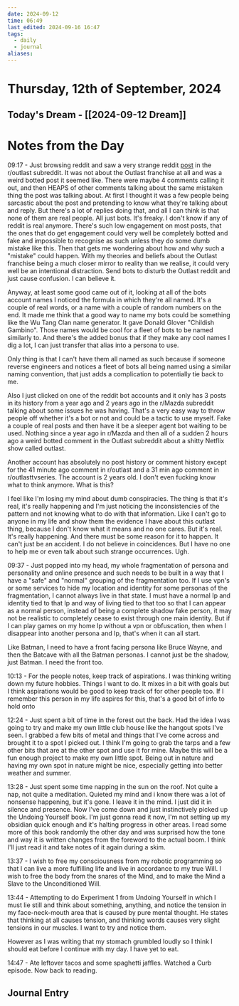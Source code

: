```yaml
---
date: 2024-09-12
time: 06:49
last_edited: 2024-09-16 16:47
tags:
  - daily
  - journal
aliases: 
---
```

# Thursday, 12th of September, 2024

## Today's Dream - [[2024-09-12 Dream]]

# Notes from the Day
09:17 - Just browsing reddit and saw a very strange reddit [post](https://www.reddit.com/r/outlast/comments/1fedp55/outlast_season_2_wrong_team_wins/) in the r/outlast subreddit. It was not about the Outlast franchise at all and was a weird botted post it seemed like. There were maybe 4 comments calling it out, and then HEAPS of other comments talking about the same mistaken thing the post was talking about. At first I thought it was a few people being sarcastic about the post and pretending to know what they're talking about and reply. But there's a lot of replies doing that, and all I can think is that none of them are real people. All just bots. It's freaky. I don't know if any of reddit is real anymore. There's such low engagement on most posts, that the ones that do get engagement could very well be completely botted and fake and impossible to recognise as such unless they do some dumb mistake like this.
Then that gets me wondering about how and why such a "mistake" could happen. With my theories and beliefs about the Outlast franchise being a much closer mirror to reality than we realise, it could very well be an intentional distraction. Send bots to disturb the Outlast reddit and just cause confusion. I can believe it.

Anyway, at least some good came out of it, looking at all of the bots account names I noticed the formula in which they're all named. It's a couple of real words, or a name with a couple of random numbers on the end. It made me think that a good way to name my bots could be something like the Wu Tang Clan name generator. It gave Donald Glover "Childish Gambino". Those names would be cool for a fleet of bots to be named similarly to. And there's the added bonus that if they make any cool names I dig a lot, I can just transfer that alias into a persona to use.

Only thing is that I can't have them all named as such because if someone reverse engineers and notices a fleet of bots all being named using a similar naming convention, that just adds a complication to potentially tie back to me.

Also I just clicked on one of the reddit bot accounts and it only has 3 posts in its history from a year ago and 2 years ago in the r/Mazda subreddit talking about some issues he was having. That's a very easy way to throw people off whether it's a bot or not and could be a tactic to use myself. Fake a couple of real posts and then have it be a sleeper agent bot waiting to be used.
Nothing since a year ago in r/Mazda and then all of a sudden 2 hours ago a weird botted comment in the Outlast subreddit about a shitty Netflix show called outlast.

Another account has absolutely no post history or comment history except for the 41 minute ago comment in r/outlast and a 31 min ago comment in r/outlasttvseries. The account is 2 years old. I don't even fucking know what to think anymore. What is this?

I feel like I'm losing my mind about dumb conspiracies. The thing is that it's real, it's really happening and I'm just noticing the inconsistencies of the pattern and not knowing what to do with that information. Like I can't go to anyone in my life and show them the evidence I have about this outlast thing, because I don't know what it means and no one cares. But it's real. It's really happening. And there must be some reason for it to happen. It can't just be an accident. I do not believe in coincidences. But I have no one to help me or even talk about such strange occurrences. Ugh.

09:37 - Just popped into my head, my whole fragmentation of persona and personality and online presence and such needs to be built in a way that I have a "safe" and "normal" grouping of the fragmentation too. If I use vpn's or some services to hide my location and identity for some personas of the fragmentation, I cannot always live in that state. I must have a normal Ip and identity tied to that Ip and way of living tied to that too so that I can appear as a normal person, instead of being a complete shadow fake person, it may not be realistic to completely cease to exist through one main identity. But if I can play games on my home Ip without a vpn or obfuscation, then when I disappear into another persona and Ip, that's when it can all start.

Like Batman, I need to have a front facing persona like Bruce Wayne, and then the Batcave with all the Batman personas. I cannot just be the shadow, just Batman. I need the front too.

10:13 - For the people notes, keep track of aspirations. I was thinking writing down my future hobbies. Things I want to do. It mixes in a bit with goals but I think aspirations would be good to keep track of for other people too. If I remember this person in my life aspires for this, that's a good bit of info to hold onto

12:24 - Just spent a bit of time in the forest out the back. Had the idea I was going to try and make my own little club house like the hangout spots I've seen. I grabbed a few bits of metal and things that I've come across and brought it to a spot I picked out. I think I'm going to grab the tarps and a few other bits that are at the other spot and use it for mine. Maybe this will be a fun enough project to make my own little spot. Being out in nature and having my own spot in nature might be nice, especially getting into better weather and summer.

13:28 - Just spent some time napping in the sun on the roof. Not quite a nap, not quite a meditation. Quieted my mind and i know there was a lot of nonsense happening, but it's gone. I leave it in the mind. I just did it in silence and presence.
Now I've come down and just instinctively picked up the Undoing Yourself book. I'm just gonna read it now, I'm not setting up my obsidian quick enough and it's halting progress in other areas. I read some more of this book randomly the other day and was surprised how the tone and way it is written changes from the foreword to the actual boom. I think I'll just read it and take notes of it again during a skim.

13:37 - I wish to free my consciousness from my robotic programming so that I can live a more fulfilling life and live in accordance to my true Will.
I wish to free the body from the snares of the Mind, and to make the Mind a Slave to the Unconditioned Will.

13:44 - Attempting to do Experiment 1 from Undoing Yourself in which I must lie still and think about something, anything, and notice the tension in my face-neck-mouth area that is caused by pure mental thought. He states that thinking at all causes tension, and thinking words causes very slight tensions in our muscles. I want to try and notice them.

However as I was writing that my stomach grumbled loudly so I think I should eat before I continue with my day. I have yet to eat.

14:47 - Ate leftover tacos and some spaghetti jaffles. Watched a Curb episode. Now back to reading.

## Journal Entry
